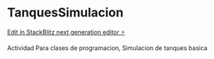 # TanquesSimulacion

[Edit in StackBlitz next generation editor ⚡️](https://stackblitz.com/~/github.com/LordAngelxd/TanquesSimulacion)

Actividad Para clases de programacion, Simulacion de tanques basica
